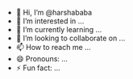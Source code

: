 - 👋 Hi, I’m @harshababa
- 👀 I’m interested in ...
- 🌱 I’m currently learning ...
- 💞️ I’m looking to collaborate on ...
- 📫 How to reach me ...
- 😄 Pronouns: ...
- ⚡ Fun fact: ...

<!---
harshababa/harshababa is a ✨ special ✨ repository because its `README.md` (this file) appears on your GitHub profile.
You can click the Preview link to take a look at your changes.
--->
